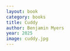 ```yaml
---
layout: book
category: books
title: Cuddy
author: Benjamin Myers
year: 2025
image: cuddy.jpg
---
```

